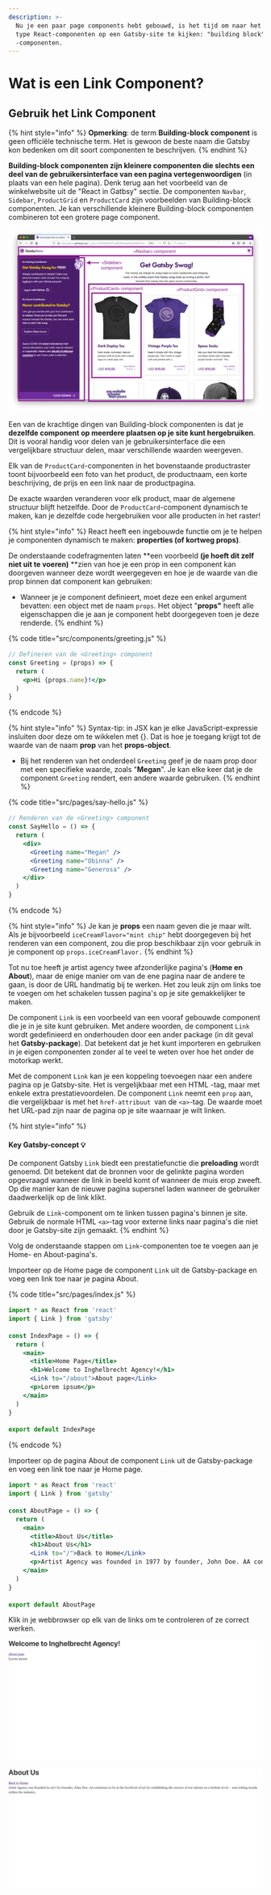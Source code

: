 ```yaml
---
description: >-
  Nu je een paar page components hebt gebouwd, is het tijd om naar het andere
  type React-componenten op een Gatsby-site te kijken: "building block"
  -componenten.
---
```


# Wat is een Link Component?

## Gebruik het Link Component 

{% hint style="info" %}
**Opmerking**: de term **Building-block component** is geen officiële technische term. Het is gewoon de beste naam die Gatsby kon bedenken om dit soort componenten te beschrijven.
{% endhint %}

**Building-block componenten zijn kleinere componenten die slechts een deel van de gebruikersinterface van een pagina vertegenwoordigen** (in plaats van een hele pagina). Denk terug aan het voorbeeld van de winkelwebsite uit de "React in Gatbsy" sectie. De componenten `Navbar`, `Sidebar`, `ProductGrid` en `ProductCard` zijn voorbeelden van Building-block componenten. Je kan verschillende kleinere Building-block componenten combineren tot een grotere page component.

![](<../../.gitbook/assets/image (107).png>)

Een van de krachtige dingen van Building-block componenten is dat je **dezelfde component op meerdere plaatsen op je site kunt hergebruiken**. Dit is vooral handig voor delen van je gebruikersinterface die een vergelijkbare structuur delen, maar verschillende waarden weergeven.

Elk van de `ProductCard`-componenten in het bovenstaande productraster toont bijvoorbeeld een foto van het product, de productnaam, een korte beschrijving, de prijs en een link naar de productpagina. 

De exacte waarden veranderen voor elk product, maar de algemene structuur blijft hetzelfde. Door de `ProductCard`-component dynamisch te maken, kan je dezelfde code hergebruiken voor alle producten in het raster!

{% hint style="info" %}
React heeft een ingebouwde functie om je te helpen je componenten dynamisch te maken: **properties (of kortweg props)**.

De onderstaande codefragmenten laten **een voorbeeld **(je hoeft dit zelf niet uit te voeren)** **zien van hoe je een prop in een component kan doorgeven wanneer deze wordt weergegeven en hoe je de waarde van die prop binnen dat component kan gebruiken:

* Wanneer je je component definieert, moet deze een enkel argument bevatten: een object met de naam `props`. Het object "**props"** heeft alle eigenschappen die je aan je component hebt doorgegeven toen je deze renderde.
{% endhint %}

{% code title="src/components/greeting.js" %}
```jsx
// Defineren van de <Greeting> component
const Greeting = (props) => {
  return (
    <p>Hi {props.name}!</p>
  )
}
```
{% endcode %}

{% hint style="info" %}
Syntax-tip: in JSX kan je elke JavaScript-expressie insluiten door deze om te wikkelen met {}. Dat is hoe je toegang krijgt tot de waarde van de naam **prop** van het **props-object**.

* Bij het renderen van het onderdeel `Greeting` geef je de naam prop door met een specifieke waarde, zoals "**Megan**". Je kan elke keer dat je de component `Greeting` rendert, een andere waarde gebruiken.
{% endhint %}

{% code title="src/pages/say-hello.js" %}
```jsx
// Renderen van de <Greeting> component
const SayHello = () => {
  return (
    <div>
      <Greeting name="Megan" />
      <Greeting name="Obinna" />
      <Greeting name="Generosa" />
    </div>
  )
}
```
{% endcode %}

{% hint style="info" %}
Je kan je **props** een naam geven die je maar wilt. Als je bijvoorbeeld `iceCreamFlavor="mint chip"` hebt doorgegeven bij het renderen van een component, zou die prop beschikbaar zijn voor gebruik in je component op `props.iceCreamFlavor.`
{% endhint %}

Tot nu toe heeft je artist agency twee afzonderlijke pagina's (**Home en About**), maar de enige manier om van de ene pagina naar de andere te gaan, is door de URL handmatig bij te werken. Het zou leuk zijn om links toe te voegen om het schakelen tussen pagina's op je site gemakkelijker te maken.

De component `Link` is een voorbeeld van een vooraf gebouwde component die je in je site kunt gebruiken. Met andere woorden, de component `Link` wordt gedefinieerd en onderhouden door een ander package (in dit geval het **Gatsby-package**). Dat betekent dat je het kunt importeren en gebruiken in je eigen componenten zonder al te veel te weten over hoe het onder de motorkap werkt.

Met de component `Link` kan je een koppeling toevoegen naar een andere pagina op je Gatsby-site. Het is vergelijkbaar met een HTML -tag, maar met enkele extra prestatievoordelen. De component `Link` neemt een `prop` aan, die vergelijkbaar is met het `href-attribuut `van de `<a>`-tag. De waarde moet het URL-pad zijn naar de pagina op je site waarnaar je wilt linken.

{% hint style="info" %}
#### Key Gatsby-concept 💡

De component Gatsby `Link` biedt een prestatiefunctie die **preloading** wordt genoemd. Dit betekent dat de bronnen voor de gelinkte pagina worden opgevraagd wanneer de link in beeld komt of wanneer de muis erop zweeft. Op die manier kan de nieuwe pagina supersnel laden wanneer de gebruiker daadwerkelijk op de link klikt.

Gebruik de `Link`-component om te linken tussen pagina's binnen je site. Gebruik de normale HTML `<a>`-tag voor externe links naar pagina's die niet door je Gatsby-site zijn gemaakt.
{% endhint %}

Volg de onderstaande stappen om `Link`-componenten toe te voegen aan je Home- en About-pagina's.

Importeer op de Home page de component `Link` uit de Gatsby-package en voeg een link toe naar je pagina About.

{% code title="src/pages/index.js" %}
```jsx
import * as React from 'react'
import { Link } from 'gatsby'

const IndexPage = () => {
  return (
    <main>
      <title>Home Page</title>
      <h1>Welcome to Inghelbrecht Agency!</h1>
      <Link to="/about">About page</Link>
      <p>Lorem ipsum</p>
    </main>
  )
}

export default IndexPage
```
{% endcode %}

Importeer op de pagina About de component `Link` uit de Gatsby-package en voeg een link toe naar je Home page.

```jsx
import * as React from 'react'
import { Link } from 'gatsby'

const AboutPage = () => {
  return (
    <main>
      <title>About Us</title>
      <h1>About Us</h1>
      <Link to="/">Back to Home</Link>
      <p>Artist Agency was founded in 1977 by founder, John Doe. AA continues to be at the forefront of art by establishing the careers of our talents on a holistic level -- and setting trends within the industry. </p>
    </main>
  )
}

export default AboutPage
```

Klik in je webbrowser op elk van de links om te controleren of ze correct werken.

![](<../../.gitbook/assets/image (108).png>)

![](<../../.gitbook/assets/image (109).png>)
